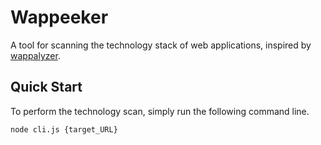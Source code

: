 # Wappeeker

A tool for scanning the technology stack of web applications, inspired by [wappalyzer](https://www.wappalyzer.com/).

## Quick Start

To perform the technology scan, simply run the following command line.

```bash
node cli.js {target_URL}
```
